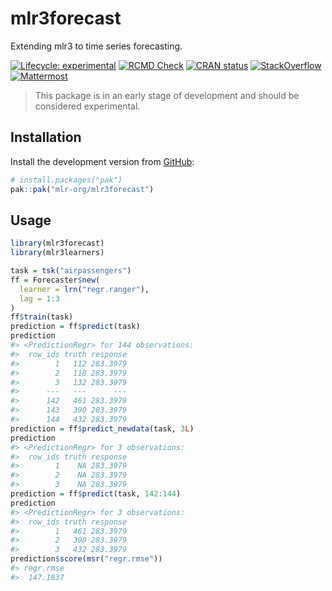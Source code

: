 
# mlr3forecast

Extending mlr3 to time series forecasting.

<!-- badges: start -->

[![Lifecycle:
experimental](https://img.shields.io/badge/lifecycle-experimental-orange.svg)](https://lifecycle.r-lib.org/articles/stages.html#experimental)
[![RCMD
Check](https://github.com/mlr-org/mlr3forecast/actions/workflows/rcmdcheck.yaml/badge.svg)](https://github.com/mlr-org/mlr3forecast/actions/workflows/rcmdcheck.yaml)
[![CRAN
status](https://www.r-pkg.org/badges/version/mlr3forecast)](https://CRAN.R-project.org/package=mlr3forecast)
[![StackOverflow](https://img.shields.io/badge/stackoverflow-mlr3-orange.svg)](https://stackoverflow.com/questions/tagged/mlr3)
[![Mattermost](https://img.shields.io/badge/chat-mattermost-orange.svg)](https://lmmisld-lmu-stats-slds.srv.mwn.de/mlr_invite/)
<!-- badges: end -->

> This package is in an early stage of development and should be
> considered experimental.

## Installation

Install the development version from [GitHub](https://github.com/):

``` r
# install.packages("pak")
pak::pak("mlr-org/mlr3forecast")
```

## Usage

``` r
library(mlr3forecast)
library(mlr3learners)

task = tsk("airpassengers")
ff = Forecaster$new(
  learner = lrn("regr.ranger"),
  lag = 1:3
)
ff$train(task)
prediction = ff$predict(task)
prediction
#> <PredictionRegr> for 144 observations:
#>  row_ids truth response
#>        1   112 283.3979
#>        2   118 283.3979
#>        3   132 283.3979
#>      ---   ---      ---
#>      142   461 283.3979
#>      143   390 283.3979
#>      144   432 283.3979
prediction = ff$predict_newdata(task, 3L)
prediction
#> <PredictionRegr> for 3 observations:
#>  row_ids truth response
#>        1    NA 283.3979
#>        2    NA 283.3979
#>        3    NA 283.3979
prediction = ff$predict(task, 142:144)
prediction
#> <PredictionRegr> for 3 observations:
#>  row_ids truth response
#>        1   461 283.3979
#>        2   390 283.3979
#>        3   432 283.3979
prediction$score(msr("regr.rmse"))
#> regr.rmse 
#>  147.1837
```
